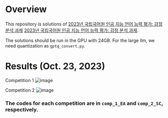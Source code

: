 # Overview
This repository is solutions of [2023년 국립국어원 인공 지능 언어 능력 평가: 감정 분석 과제](https://corpus.korean.go.kr/taskOrdtm/taskList.do?taskOrdtmId=103&clCd=END_TASK&subMenuId=sub01) [2023년 국립국어원 인공 지능 언어 능력 평가: 감정 분석 과제](https://corpus.korean.go.kr/taskOrdtm/taskList.do?taskOrdtmId=103&clCd=END_TASK&subMenuId=sub01).

The solutions should be run in the GPU with 24GB. 
For the large llm, we need quantization as `gptq_convert.py`.

# Results (Oct. 23, 2023)

Competition 1
![image](https://github.com/LearnItAnyway/corpus_ko_AI_competition_2023/assets/76693336/fc372709-5b19-4994-846a-2347c46b632e)


Competition 2
![image](https://github.com/LearnItAnyway/corpus_ko_AI_competition_2023/assets/76693336/7c8eb2f2-c6c3-47ab-a836-d31090c55e1a)


### The codes for each competition are in `comp_1_EA` and `comp_2_SC`, respectively.


